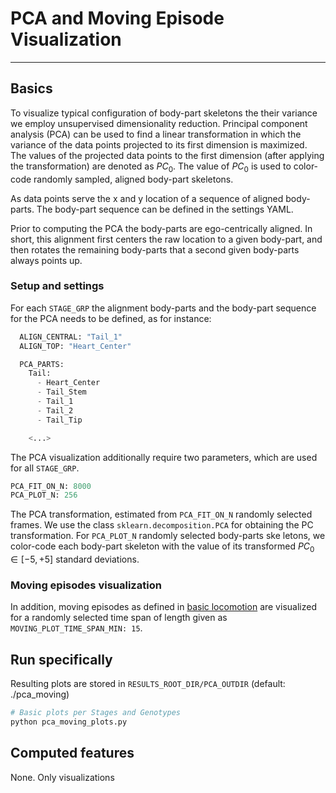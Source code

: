 
# PCA and Moving Episode Visualization
---
## Basics
To visualize typical configuration of body-part skeletons the their variance we employ unsupervised dimensionality reduction. Principal component analysis (PCA) can be used to find a linear transformation in which the variance of the data points projected to its first dimension is maximized. The values of the projected data points to the first dimension (after applying the transformation) are denoted as $PC_0$. The value of $PC_0$ is used to color-code randomly sampled, aligned body-part skeletons.

As data points serve the x and y location of a sequence of aligned body-parts. The body-part sequence can be defined in the settings YAML.

Prior to computing the PCA the body-parts are ego-centrically aligned. In short, this alignment first centers the raw location to a given body-part, and then rotates the remaining body-parts that a second given body-parts always points up.

### Setup and settings
For each `STAGE_GRP` the alignment body-parts and the body-part sequence for the PCA needs to be defined, as for instance:

```python
  ALIGN_CENTRAL: "Tail_1"
  ALIGN_TOP: "Heart_Center"

  PCA_PARTS:
    Tail:
      - Heart_Center
      - Tail_Stem
      - Tail_1
      - Tail_2
      - Tail_Tip

    <...>
```

The PCA visualization additionally require two parameters, which are used for all `STAGE_GRP`.

```python
PCA_FIT_ON_N: 8000
PCA_PLOT_N: 256
```

The PCA transformation, estimated from `PCA_FIT_ON_N` randomly selected frames. We use the class `sklearn.decomposition.PCA` for obtaining the PC transformation. For `PCA_PLOT_N` randomly selected body-parts ske letons, we color-code each body-part skeleton with the value of its transformed $PC_0 \in [-5, +5]$ standard deviations.

### Moving episodes visualization
In addition, moving episodes as defined in [basic locomotion](./locomotion.md#definition-of-moving-vs-not-moving-episodes) are visualized for a randomly selected time span of length given as `MOVING_PLOT_TIME_SPAN_MIN: 15`.

## Run specifically
Resulting plots are stored in `RESULTS_ROOT_DIR/PCA_OUTDIR` (default: ./pca_moving)

```bash
# Basic plots per Stages and Genotypes
python pca_moving_plots.py
```

## Computed features
None. Only visualizations